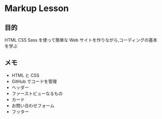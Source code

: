 # Markup Lesson

## 目的

HTML CSS Sass を使って簡単な Web サイトを作りながら,コーディングの基本を学ぶ

## メモ

- HTML と CSS
- GitHub でコードを管理
- ヘッダー
- ファーストビューなるもの
- カード
- お問い合わせフォーム
- フッター
